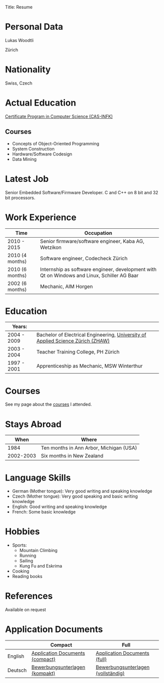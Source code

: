 Title: Resume
		

# Personal Data	
Lukas Woodtli

Zürich

# Nationality
Swiss, Czech 

# Actual Education
[Certificate Program in Computer Science (CAS-INFK)](https://www.inf.ethz.ch/continuing-education/certificate-program.html)

## Courses

- Concepts of Object-Oriented Programming
- System Construction
- Hardware/Software Codesign
- Data Mining


# Latest Job
Senior Embedded Software/Firmware Developer. C and C++ on 8 bit and 32 bit processors.

# Work Experience	

| Time             | Occupation
|------------------|---------------------------------------------------
| 2010 - 2015      | Senior firmware/software engineer, Kaba AG, Wetzikon
| 2010 (4 months)  | Software engineer, Codecheck Zürich
| 2010 (6 months)  | Internship as software engineer, development with Qt on Windows and Linux, Schiller AG Baar
| 2002 (6 months)  | Mechanic, AIM Horgen


# Education	
| Years:         |                                                                                          |
|----------------|------------------------------------------------------------------------------------------|
| 2004 - 2009    | Bachelor of Electrical Engineering, [University of Applied Science Zürich (ZHAW)](http://www.zhaw.ch/de/engineering/studium/bachelor/elektrotechnik.html) |
| 2003 - 2004    | Teacher Training College, PH Zürich                                                      |
| 1997 - 2001    | Apprenticeship as Mechanic, MSW Winterthur                                               |


# Courses
See my page about the [courses](courses.html) I attended.


# Stays Abroad
| When      | Where
|-----------|----------------------------------------
| 1984      | Ten months in Ann Arbor, Michigan (USA)
| 2002-2003 | Six months in New Zealand


# Language Skills

- German (Mother tongue): Very good writing and speaking knowledge 
- Czech (Mother tongue): Very good speaking and basic writing knowledge
- English: Good writing and speaking knowledge
- French: Some basic knowledge

# Hobbies	

* Sports:
    * Mountain Climbing
    * Running
    * Sailing
    * Kung Fu and Eskrima
* Cooking
* Reading books

# References	
Available on request


# Application Documents

|         | Compact                   | Full       |
|---------|---------------------------|------------|
| English | [Application Documents (compact)](/documents/Application_Documents_Lukas_Woodtli.zip) | [Application Documents (full)](/documents/Application_Documents_full_Lukas_Woodtli.zip) |
| Deutsch | [Bewerbungsunterlagen (kompakt)](/documents/Bewerbungsunterlagen_Lukas_Woodtli.zip) | [Bewerbungsunterlagen (vollständig)](/documents/Bewerbungsunterlagen_alle_Lukas_Woodtli.zip) |

